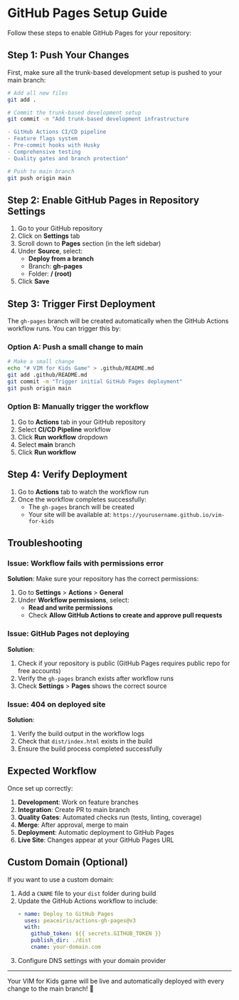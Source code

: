 # GitHub Pages Setup Guide

Follow these steps to enable GitHub Pages for your repository:

## Step 1: Push Your Changes

First, make sure all the trunk-based development setup is pushed to your main branch:

```bash
# Add all new files
git add .

# Commit the trunk-based development setup
git commit -m "Add trunk-based development infrastructure

- GitHub Actions CI/CD pipeline
- Feature flags system
- Pre-commit hooks with Husky
- Comprehensive testing
- Quality gates and branch protection"

# Push to main branch
git push origin main
```

## Step 2: Enable GitHub Pages in Repository Settings

1. Go to your GitHub repository
2. Click on **Settings** tab
3. Scroll down to **Pages** section (in the left sidebar)
4. Under **Source**, select:
   - **Deploy from a branch**
   - Branch: **gh-pages**
   - Folder: **/ (root)**
5. Click **Save**

## Step 3: Trigger First Deployment

The `gh-pages` branch will be created automatically when the GitHub Actions workflow runs. You can trigger this by:

### Option A: Push a small change to main

```bash
# Make a small change
echo "# VIM for Kids Game" > .github/README.md
git add .github/README.md
git commit -m "Trigger initial GitHub Pages deployment"
git push origin main
```

### Option B: Manually trigger the workflow

1. Go to **Actions** tab in your GitHub repository
2. Select **CI/CD Pipeline** workflow
3. Click **Run workflow** dropdown
4. Select **main** branch
5. Click **Run workflow**

## Step 4: Verify Deployment

1. Go to **Actions** tab to watch the workflow run
2. Once the workflow completes successfully:
   - The `gh-pages` branch will be created
   - Your site will be available at: `https://yourusername.github.io/vim-for-kids`

## Troubleshooting

### Issue: Workflow fails with permissions error

**Solution**: Make sure your repository has the correct permissions:

1. Go to **Settings** > **Actions** > **General**
2. Under **Workflow permissions**, select:
   - **Read and write permissions**
   - Check **Allow GitHub Actions to create and approve pull requests**

### Issue: GitHub Pages not deploying

**Solution**:

1. Check if your repository is public (GitHub Pages requires public repo for free accounts)
2. Verify the `gh-pages` branch exists after workflow runs
3. Check **Settings** > **Pages** shows the correct source

### Issue: 404 on deployed site

**Solution**:

1. Verify the build output in the workflow logs
2. Check that `dist/index.html` exists in the build
3. Ensure the build process completed successfully

## Expected Workflow

Once set up correctly:

1. **Development**: Work on feature branches
2. **Integration**: Create PR to main branch
3. **Quality Gates**: Automated checks run (tests, linting, coverage)
4. **Merge**: After approval, merge to main
5. **Deployment**: Automatic deployment to GitHub Pages
6. **Live Site**: Changes appear at your GitHub Pages URL

## Custom Domain (Optional)

If you want to use a custom domain:

1. Add a `CNAME` file to your `dist` folder during build
2. Update the GitHub Actions workflow to include:
   ```yaml
   - name: Deploy to GitHub Pages
     uses: peaceiris/actions-gh-pages@v3
     with:
       github_token: ${{ secrets.GITHUB_TOKEN }}
       publish_dir: ./dist
       cname: your-domain.com
   ```
3. Configure DNS settings with your domain provider

---

Your VIM for Kids game will be live and automatically deployed with every change to the main branch! 🚀
